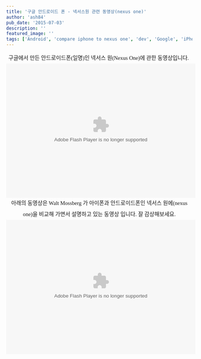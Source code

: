 ```yaml
---
title: '구글 안드로이드 폰 - 넥서스원 관련 동영상(nexus one)'
author: 'ash84'
pub_date: '2015-07-03'
description: ''
featured_image: ''
tags: ['Android', 'compare iphone to nexus one', 'dev', 'Google', 'iPhone', 'moss berg', 'nexus one video', 'walt mossberg', '아이폰', '안드로이드']
---
```



<div style="line-height: 2; "><center><font class="Apple-style-span" face="Dotum">  
</font></center><center><span style="font-size: 11pt; "><span style="font-family: Dotum; ">구글에서 만든 안드로이드폰(일명)인 넥서스 원(Nexus One)에 관한 동영상입니다. </span></span></center><center>  
</center><center>  
<span style="font-size: 11pt; "><span style="font-family: Dotum; "><object height="363" id="wsj_fp" width="512"><param name="movie" value="http://s.wsj.net/media/swf/main.swf"></param><param name="allowFullScreen" value="true"></param><param name="allowscriptaccess" value="always"></param><param base="http://s.wsj.net/media/swf/" name="flashvars" value="videoGUID={201B59E9-FF84-4A91-AE2A-165F72A0D34F}&playerid=1000&plyMediaEnabled=1&configURL=http://wsj.vo.llnwd.net/o28/players/&autoStart=false"></param><embed base="http://s.wsj.net/media/swf/" bgcolor="#FFFFFF" flashvars="videoGUID={201B59E9-FF84-4A91-AE2A-165F72A0D34F}&playerid=1000&plyMediaEnabled=1&configURL=http://wsj.vo.llnwd.net/o28/players/&autoStart=false" height="363" name="flashPlayer" pluginspage="http://www.macromedia.com/shockwave/download/index.cgi?P1_Prod_Version=ShockwaveFlash" seamlesstabbing="false" src="http://s.wsj.net/media/swf/main.swf" swliveconnect="true" type="application/x-shockwave-flash" width="512"></embed></object></span></span>  
</center><center>  
</center><center><span style="font-size: 11pt; "><span style="font-family: Dotum; ">아래의 동영상은 Walt Mossberg 가 아이폰과 안드로이드폰인 넥서스 원에(nexus one)을 비교해 가면서 설명하고 있는 동영상 입니다. 잘 감상해보세요.</span></span></center><center><span style="font-size: 11pt; "><span style="font-family: Dotum; "><object height="363" id="wsj_fp" width="512"><param name="movie" value="http://s.wsj.net/media/swf/main.swf"></param><param name="allowFullScreen" value="true"></param><param name="allowscriptaccess" value="always"></param><param base="http://s.wsj.net/media/swf/" name="flashvars" value="videoGUID={CC1A608F-7C23-4886-8F1F-4A312DEAF344}&playerid=1000&plyMediaEnabled=1&configURL=http://wsj.vo.llnwd.net/o28/players/&autoStart=false"></param><embed base="http://s.wsj.net/media/swf/" bgcolor="#FFFFFF" flashvars="videoGUID={CC1A608F-7C23-4886-8F1F-4A312DEAF344}&playerid=1000&plyMediaEnabled=1&configURL=http://wsj.vo.llnwd.net/o28/players/&autoStart=false" height="363" name="flashPlayer" pluginspage="http://www.macromedia.com/shockwave/download/index.cgi?P1_Prod_Version=ShockwaveFlash" seamlesstabbing="false" src="http://s.wsj.net/media/swf/main.swf" swliveconnect="true" type="application/x-shockwave-flash" width="512"></embed></object></span></span>

</center></div>

